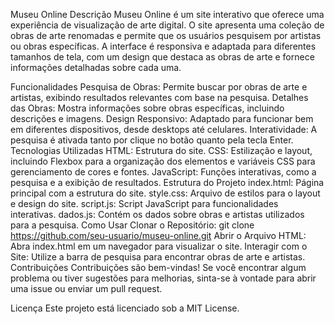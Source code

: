Museu Online
Descrição
Museu Online é um site interativo que oferece uma experiência de visualização de arte digital. O site apresenta uma coleção de obras de arte renomadas e permite que os usuários pesquisem por artistas ou obras específicas. A interface é responsiva e adaptada para diferentes tamanhos de tela, com um design que destaca as obras de arte e fornece informações detalhadas sobre cada uma.

Funcionalidades
Pesquisa de Obras: Permite buscar por obras de arte e artistas, exibindo resultados relevantes com base na pesquisa.
Detalhes das Obras: Mostra informações sobre obras específicas, incluindo descrições e imagens.
Design Responsivo: Adaptado para funcionar bem em diferentes dispositivos, desde desktops até celulares.
Interatividade: A pesquisa é ativada tanto por clique no botão quanto pela tecla Enter.
Tecnologias Utilizadas
HTML: Estrutura do site.
CSS: Estilização e layout, incluindo Flexbox para a organização dos elementos e variáveis CSS para gerenciamento de cores e fontes.
JavaScript: Funções interativas, como a pesquisa e a exibição de resultados.
Estrutura do Projeto
index.html: Página principal com a estrutura do site.
style.css: Arquivo de estilos para o layout e design do site.
script.js: Script JavaScript para funcionalidades interativas.
dados.js: Contém os dados sobre obras e artistas utilizados para a pesquisa.
Como Usar
Clonar o Repositório: git clone https://github.com/seu-usuario/museu-online.git
Abrir o Arquivo HTML: Abra index.html em um navegador para visualizar o site.
Interagir com o Site: Utilize a barra de pesquisa para encontrar obras de arte e artistas.
Contribuições
Contribuições são bem-vindas! Se você encontrar algum problema ou tiver sugestões para melhorias, sinta-se à vontade para abrir uma issue ou enviar um pull request.

Licença
Este projeto está licenciado sob a MIT License.
